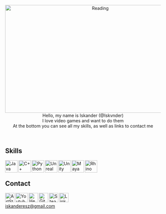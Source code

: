 <p align="center">
 
<img align="center" alt="Reading" width="600" height="350" src="https://user-images.githubusercontent.com/100485088/160246777-de3e71f2-bdda-4ce4-84cd-3291f1a92a69.jpg">

 <!---
 <img align="" alt="gif" width="1000" height="150" src="https://user-images.githubusercontent.com/100485088/158074166-e06804ba-40e8-432e-9e6a-a966f81609b5.jpg" />
<br />
<!---
<img align="left" alt="Re L Mayer" width="100" src="https://styles.redditmedia.com/t5_2uzt0/styles/communityIcon_00ny9qeltx381.png" />
-->
<br />
Hello, my name is Iskander (@Iskvnder)
<br />
I love video games and want to do them
<br />
At the bottom you can see all my skills, as well as links to contact me
</p><br />

## Skills
[<img align="left" alt="Java" width="40" height="40" src="https://user-images.githubusercontent.com/100485088/158657285-5d585703-d01a-4d67-968a-81b0aae30ece.png" />][java]

[<img align="left" alt="C++" width="40" height="40" src=https://user-images.githubusercontent.com/100485088/158657487-144b7802-bca2-4daa-a681-68d9f99867eb.png />][c]

[<img align="left" alt="Python" width="40" height="40" src="https://user-images.githubusercontent.com/100485088/158657565-a6a289a4-84c7-4ebf-8c99-651894a4568c.png" />][python]

[<img align="left" alt="Unreal Engine" width="40" height="40" src="https://user-images.githubusercontent.com/100485088/158657876-d0e6bf4c-25d0-49dc-98d8-1c01b237382b.png" />][unreal]

[<img align="left" alt="Unity" width="40" height="40" src="https://user-images.githubusercontent.com/100485088/158657963-2bb35714-99f9-4adb-838d-b9cd2aae7833.png" />][unity]

[<img align="left" alt="Maya" width="40" height="40" src="https://user-images.githubusercontent.com/100485088/158658049-d0ca4b7d-1ff5-4411-b06e-61746c8a05c8.png" />][maya]

[<img align="left" alt="Rhino" width="40" height="40" src="https://user-images.githubusercontent.com/100485088/158658125-c8749ab8-8c81-42c8-ae65-d59de004b67c.png" />][rhino]

[rhino]: https://en.wikipedia.org/wiki/Rhinoceros_3D
[maya]:https://en.wikipedia.org/wiki/Autodesk_Maya
[unity]:https://en.wikipedia.org/wiki/Unity_(game_engine)
[unreal]:https://en.wikipedia.org/wiki/Unreal_Engine
[c]:https://en.wikipedia.org/wiki/C%2B%2B
[python]:https://en.wikipedia.org/wiki/Python_(programming_language)
[java]:https://en.wikipedia.org/wiki/Java_(programming_language)
<br /><br />
## Contact
[<img align="left" alt="ArtStation" width="30px" height="30" src="https://user-images.githubusercontent.com/100485088/160231237-06eda975-7f76-4ba6-ae31-6164537b658c.png" />][artstation]
[<img align="left" alt="Youtube" width="40px" height="30" src="https://user-images.githubusercontent.com/100485088/160231214-6469b2a7-da48-4f14-af9b-034f29b4bce4.png" />][youtube]
[<img align="left" alt="HeadHunter" width="30px" height="30" src="https://user-images.githubusercontent.com/100485088/160231268-a369f0e6-52b7-419c-96b3-16c44103f62e.png" />][hh]
[<img align="left" alt="GitHub" width="30px" height="30" src="https://github.githubassets.com/images/modules/logos_page/GitHub-Mark.png" />][github]
[<img align="left" alt="Steam" width="30px" height="30" src="https://www.kindpng.com/picc/m/570-5704248_steam-logo-black-and-white-steam-icon-png.png" />][steam]
[<img align="left" alt="LinkedIn" width="30px" height="30" src="https://encrypted-tbn0.gstatic.com/images?q=tbn:ANd9GcS0mCI-i6Dc-_WDolKjaI5jlZRRGyahhtlwI1YR7JibqaMiNOXkWqBqSnt_4arQoHkgm74&usqp=CAU" />][linkedin]

<br /><br />
iskanderesz@gmail.com

[artstation]: https://www.artstation.com/iskvnder
[github]: https://github.com/Iskvnder
[youtube]: https://www.youtube.com/channel/UCrtvnlbEhhjLexI_wuO5Xvg
[steam]:https://steamcommunity.com/id/iskvnder/
[linkedin]:https://www.linkedin.com/in/iskander-rassulov-935933232/
[hh]:https://hh.kz/resume/2d5fc0f5ff098abb2d0039ed1f676f744e4372
